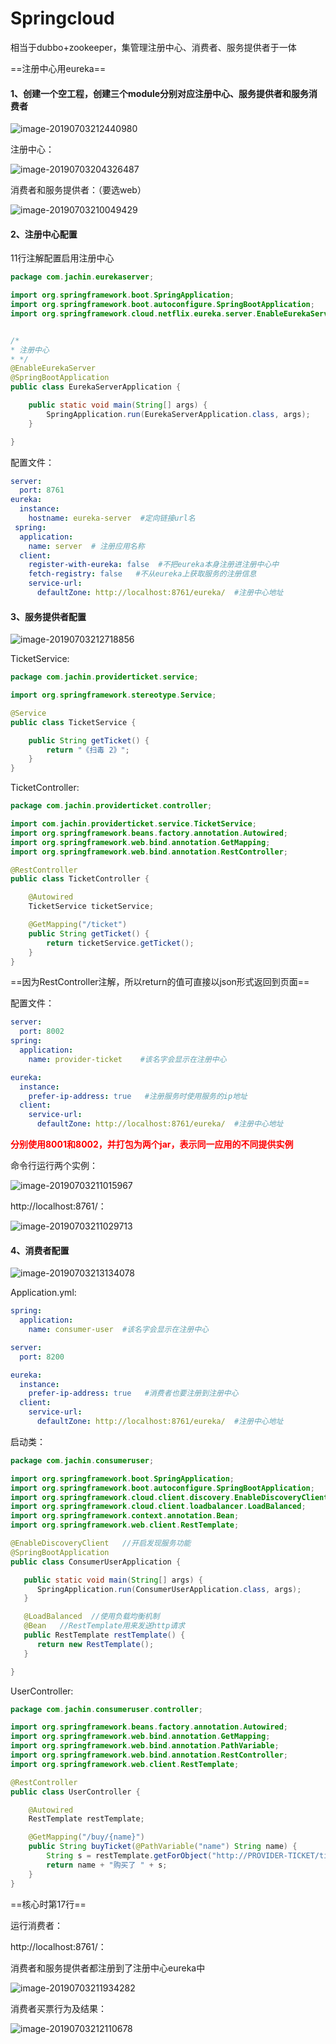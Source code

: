 # Springcloud



相当于dubbo+zookeeper，集管理注册中心、消费者、服务提供者于一体

==注册中心用eureka==



#### 1、创建一个空工程，创建三个module分别对应注册中心、服务提供者和服务消费者



![image-20190703212440980](../PicSource/image-20190703212440980.png)



注册中心：

![image-20190703204326487](../PicSource/image-20190703204326487.png)



消费者和服务提供者：（要选web）

![image-20190703210049429](../PicSource/image-20190703210049429.png)



#### 2、注册中心配置

11行注解配置启用注册中心

```java
package com.jachin.eurekaserver;

import org.springframework.boot.SpringApplication;
import org.springframework.boot.autoconfigure.SpringBootApplication;
import org.springframework.cloud.netflix.eureka.server.EnableEurekaServer;


/*
* 注册中心
* */
@EnableEurekaServer
@SpringBootApplication
public class EurekaServerApplication {

    public static void main(String[] args) {
        SpringApplication.run(EurekaServerApplication.class, args);
    }

}
```



配置文件：

```yml
server:
  port: 8761
eureka:
  instance:
    hostname: eureka-server  #定向链接url名
 spring:
  application:
    name: server  # 注册应用名称
  client:
    register-with-eureka: false  #不把eureka本身注册进注册中心中
    fetch-registry: false   #不从eureka上获取服务的注册信息
    service-url:
      defaultZone: http://localhost:8761/eureka/  #注册中心地址
```





#### 3、服务提供者配置



![image-20190703212718856](../PicSource/image-20190703212718856.png)



TicketService:

```java
package com.jachin.providerticket.service;

import org.springframework.stereotype.Service;

@Service
public class TicketService {

    public String getTicket() {
        return "《扫毒 2》";
    }
}
```



TicketController:

```java
package com.jachin.providerticket.controller;

import com.jachin.providerticket.service.TicketService;
import org.springframework.beans.factory.annotation.Autowired;
import org.springframework.web.bind.annotation.GetMapping;
import org.springframework.web.bind.annotation.RestController;

@RestController
public class TicketController {

    @Autowired
    TicketService ticketService;

    @GetMapping("/ticket")
    public String getTicket() {
        return ticketService.getTicket();
    }
}
```

==因为RestController注解，所以return的值可直接以json形式返回到页面==



配置文件：

```yml
server:
  port: 8002
spring:
  application:
    name: provider-ticket    #该名字会显示在注册中心

eureka:
  instance:
    prefer-ip-address: true   #注册服务时使用服务的ip地址
  client:
    service-url:
      defaultZone: http://localhost:8761/eureka/  #注册中心地址
```



**<font color='red'>分别使用8001和8002，并打包为两个jar，表示同一应用的不同提供实例</font>**

命令行运行两个实例：

![image-20190703211015967](../PicSource/image-20190703211015967.png)



http://localhost:8761/：

![image-20190703211029713](../PicSource/image-20190703211029713.png)



#### 4、消费者配置



![image-20190703213134078](../PicSource/image-20190703213134078.png)



Application.yml:

```yml
spring:
  application:
    name: consumer-user  #该名字会显示在注册中心

server:
  port: 8200

eureka:
  instance:
    prefer-ip-address: true   #消费者也要注册到注册中心
  client:
    service-url:
      defaultZone: http://localhost:8761/eureka/  #注册中心地址
```



启动类：

```java
package com.jachin.consumeruser;

import org.springframework.boot.SpringApplication;
import org.springframework.boot.autoconfigure.SpringBootApplication;
import org.springframework.cloud.client.discovery.EnableDiscoveryClient;
import org.springframework.cloud.client.loadbalancer.LoadBalanced;
import org.springframework.context.annotation.Bean;
import org.springframework.web.client.RestTemplate;

@EnableDiscoveryClient   //开启发现服务功能
@SpringBootApplication
public class ConsumerUserApplication {

   public static void main(String[] args) {
      SpringApplication.run(ConsumerUserApplication.class, args);
   }

   @LoadBalanced  //使用负载均衡机制
   @Bean   //RestTemplate用来发送http请求
   public RestTemplate restTemplate() {
      return new RestTemplate();
   }

}
```



UserController:

```java
package com.jachin.consumeruser.controller;

import org.springframework.beans.factory.annotation.Autowired;
import org.springframework.web.bind.annotation.GetMapping;
import org.springframework.web.bind.annotation.PathVariable;
import org.springframework.web.bind.annotation.RestController;
import org.springframework.web.client.RestTemplate;

@RestController
public class UserController {

    @Autowired
    RestTemplate restTemplate;

    @GetMapping("/buy/{name}")
    public String buyTicket(@PathVariable("name") String name) {
        String s = restTemplate.getForObject("http://PROVIDER-TICKET/ticket",String.class); //返回类型的class
        return name + "购买了 " + s;
    }
}
```

==核心时第17行==



运行消费者：



http://localhost:8761/：

消费者和服务提供者都注册到了注册中心eureka中

![image-20190703211934282](../PicSource/image-20190703211934282.png)



消费者买票行为及结果：

![image-20190703212110678](../PicSource/image-20190703212110678.png)